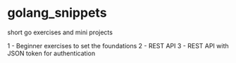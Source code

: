 # golang_snippets
short go exercises and mini projects

1 - Beginner exercises to set the foundations
2 - REST API
3 - REST API with JSON token for authentication
